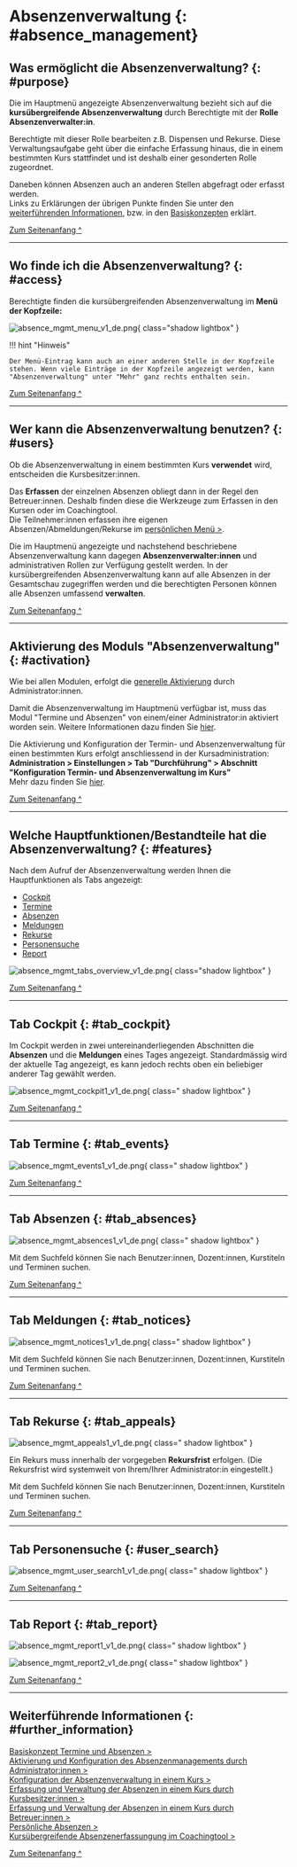 # Absenzenverwaltung {: #absence_management}


## Was ermöglicht die Absenzenverwaltung?  {: #purpose}

Die im Hauptmenü angezeigte Absenzenverwaltung bezieht sich auf die **kursübergreifende Absenzenverwaltung** durch Berechtigte mit der **Rolle Absenzenverwalter:in**.

Berechtigte mit dieser Rolle bearbeiten z.B. Dispensen und Rekurse. Diese Verwaltungsaufgabe geht über die einfache Erfassung hinaus, die in einem bestimmten Kurs stattfindet und ist deshalb einer gesonderten Rolle zugeordnet.

Daneben können Absenzen auch an anderen Stellen abgefragt oder erfasst werden.<br>
Links zu Erklärungen der übrigen Punkte finden Sie unter den [weiterführenden Informationen](#further_information), bzw. in den [Basiskonzepten]((../basic_concepts/Events_and_Absences.de.md)) erklärt.

[Zum Seitenanfang ^](#absence_management)

---


## Wo finde ich die Absenzenverwaltung?  {: #access}

Berechtigte finden die kursübergreifenden Absenzenverwaltung im **Menü der Kopfzeile:**

![absence_mgmt_menu_v1_de.png](assets/absence_mgmt_menu_v1_de.png){ class="shadow lightbox" }

!!! hint "Hinweis"

    Der Menü-Eintrag kann auch an einer anderen Stelle in der Kopfzeile stehen. Wenn viele Einträge in der Kopfzeile angezeigt werden, kann "Absenzenverwaltung" unter "Mehr" ganz rechts enthalten sein.


[Zum Seitenanfang ^](#absence_management)

---

## Wer kann die Absenzenverwaltung benutzen? {: #users}

Ob die Absenzenverwaltung in einem bestimmten Kurs **verwendet** wird, entscheiden die Kursbesitzer:innen. 

Das **Erfassen** der einzelnen Absenzen obliegt dann in der Regel den Betreuer:innen. Deshalb finden diese die Werkzeuge zum Erfassen in den Kursen oder im Coachingtool.<br>
Die Teilnehmer:innen erfassen ihre eigenen Absenzen/Abmeldungen/Rekurse im [persönlichen Menü >](../personal_menu/Absences.de.md). 

Die im Hauptmenü angezeigte und nachstehend beschriebene Absenzenverwaltung kann dagegen **Absenzenverwalter:innen** und administrativen Rollen zur Verfügung gestellt werden. In der kursübergreifenden Absenzenverwaltung kann auf alle Absenzen in der Gesamtschau zugegriffen werden und die berechtigten Personen können alle Absenzen umfassend **verwalten**.


[Zum Seitenanfang ^](#absence_management)

---

## Aktivierung des Moduls "Absenzenverwaltung" {: #activation}

Wie bei allen Modulen, erfolgt die [generelle Aktivierung](../../manual_admin/administration/Modules_Events_and_Absences.de.md) durch Administrator:innen.

Damit die Absenzenverwaltung im Hauptmenü verfügbar ist, muss das Modul "Termine und Absenzen" von einem/einer Administrator:in aktiviert worden sein. Weitere Informationen dazu finden Sie [hier](../../manual_admin/administration/Modules_Events_and_Absences.de.md).

Die Aktivierung und Konfiguration der Termin- und Absenzenverwaltung für einen bestimmten Kurs erfolgt anschliessend in der Kursadministration:<br>
**Administration > Einstellungen > Tab "Durchführung" > Abschnitt "Konfiguration Termin- und Absenzenverwaltung im Kurs"**<br>
Mehr dazu finden Sie [hier](../learningresources/Events_and_absences.de.md).

[Zum Seitenanfang ^](#absence_management)

---

## Welche Hauptfunktionen/Bestandteile hat die Absenzenverwaltung? {: #features}

Nach dem Aufruf der Absenzenverwaltung werden Ihnen die Hauptfunktionen als Tabs angezeigt:

- [Cockpit](#tab_cockpit)
- [Termine](#tab_events)
- [Absenzen](#tab_absences)
- [Meldungen](#tab_notices)
- [Rekurse](#tab_appeals)
- [Personensuche](#tab_user_search)
- [Report](#tab_report)

![absence_mgmt_tabs_overview_v1_de.png](assets/absence_mgmt_tabs_overview_v1_de.png){ class="shadow lightbox" }


[Zum Seitenanfang ^](#absence_management)

---



## Tab Cockpit {: #tab_cockpit}

Im Cockpit werden in zwei untereinanderliegenden Abschnitten die **Absenzen** und die **Meldungen** eines Tages angezeigt. Standardmässig wird der aktuelle Tag angezeigt, es kann jedoch rechts oben ein beliebiger anderer Tag gewählt werden.

![absence_mgmt_cockpit1_v1_de.png](assets/absence_mgmt_cockpit1_v1_de.png){ class=" shadow lightbox" }

[Zum Seitenanfang ^](#absence_management)

---


## Tab Termine {: #tab_events}

![absence_mgmt_events1_v1_de.png](assets/absence_mgmt_events1_v1_de.png){ class=" shadow lightbox" }

[Zum Seitenanfang ^](#absence_management)

---


## Tab Absenzen {: #tab_absences}


![absence_mgmt_absences1_v1_de.png](assets/absence_mgmt_absences1_v1_de.png){ class=" shadow lightbox" }


Mit dem Suchfeld können Sie nach Benutzer:innen, Dozent:innen, Kurstiteln und Terminen suchen.

[Zum Seitenanfang ^](#absence_management)

---


## Tab Meldungen {: #tab_notices}

![absence_mgmt_notices1_v1_de.png](assets/absence_mgmt_notices1_v1_de.png){ class=" shadow lightbox" }

Mit dem Suchfeld können Sie nach Benutzer:innen, Dozent:innen, Kurstiteln und Terminen suchen.

[Zum Seitenanfang ^](#absence_management)

---


## Tab Rekurse {: #tab_appeals}

![absence_mgmt_appeals1_v1_de.png](assets/absence_mgmt_appeals1_v1_de.png){ class=" shadow lightbox" }

Ein Rekurs muss innerhalb der vorgegeben **Rekursfrist** erfolgen. (Die Rekursfrist wird systemweit von Ihrem/Ihrer Administrator:in eingestellt.)

Mit dem Suchfeld können Sie nach Benutzer:innen, Dozent:innen, Kurstiteln und Terminen suchen.

[Zum Seitenanfang ^](#absence_management)

---


## Tab Personensuche {: #user_search}

![absence_mgmt_user_search1_v1_de.png](assets/absence_mgmt_user_search1_v1_de.png){ class=" shadow lightbox" }


[Zum Seitenanfang ^](#absence_management)

---


## Tab Report {: #tab_report}

![absence_mgmt_report1_v1_de.png](assets/absence_mgmt_report1_v1_de.png){ class=" shadow lightbox" }

![absence_mgmt_report2_v1_de.png](assets/absence_mgmt_report2_v1_de.png){ class=" shadow lightbox" }


[Zum Seitenanfang ^](#absence_management)

---


## Weiterführende Informationen {: #further_information}

[Basiskonzept Termine und Absenzen >](../basic_concepts/Events_and_Absences.de.md)<br>
[Aktivierung und Konfiguration des Absenzenmanagements durch Administrator:innen >](../../manual_admin/administration/Modules_Events_and_Absences.de.md)<br>
[Konfiguration der Absenzenverwaltung in einem Kurs >](../learningresources/Course_Settings_Execution.de.md#config_event_and_absence_management)<br>
[Erfassung und Verwaltung der Absenzen in einem Kurs durch Kursbesitzer:innen >](../learningresources/Events_and_absences.de.md)<br>
[Erfassung und Verwaltung der Absenzen in einem Kurs durch Betreuer:innen >](../learningresources/x.de.md)<br>
[Persönliche Absenzen >](../personal_menu/Absences.de.md)<br>
[Kursübergreifende Absenzenerfassungung im Coachingtool >](../area_modules/Coaching.de.md)<br>


[Zum Seitenanfang ^](#absence_management)

